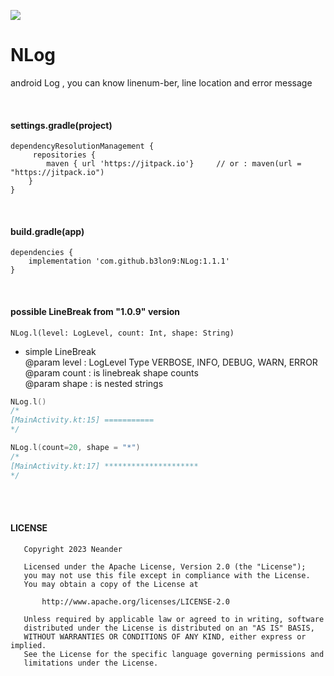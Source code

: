 [![](https://jitpack.io/v/b3lon9/NLog.svg)](https://jitpack.io/#b3lon9/NLog)

# NLog
android Log , you can know linenum-ber, line location and error message

<br/>

#### settings.gradle(project)
```Gradle
dependencyResolutionManagement {
     repositories {
        maven { url 'https://jitpack.io'}     // or : maven(url = "https://jitpack.io")
    } 
}
```

<br/>

#### build.gradle(app)
```Gradle
dependencies {
    implementation 'com.github.b3lon9:NLog:1.1.1'
}
```
<br />

#### possible LineBreak from "1.0.9" version <br />
`NLog.l(level: LogLevel, count: Int, shape: String)`
- simple LineBreak     <br/>
@param level : LogLevel Type VERBOSE, INFO, DEBUG, WARN, ERROR     <br/>
@param count : is linebreak shape counts     <br/>
@param shape : is nested strings     <br/>
```kotlin
NLog.l()
/*
[MainActivity.kt:15] ===========
*/
```

```kotlin
NLog.l(count=20, shape = "*")
/*
[MainActivity.kt:17] *********************
*/
```

  

<br/>
<br/>

#### LICENSE

```text
   Copyright 2023 Neander

   Licensed under the Apache License, Version 2.0 (the "License");
   you may not use this file except in compliance with the License.
   You may obtain a copy of the License at

       http://www.apache.org/licenses/LICENSE-2.0

   Unless required by applicable law or agreed to in writing, software
   distributed under the License is distributed on an "AS IS" BASIS,
   WITHOUT WARRANTIES OR CONDITIONS OF ANY KIND, either express or implied.
   See the License for the specific language governing permissions and
   limitations under the License.
```
